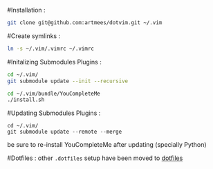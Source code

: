 #Installation :

```sh
git clone git@github.com:artmees/dotvim.git ~/.vim
```

#Create symlinks :

```sh
ln -s ~/.vim/.vimrc ~/.vimrc
```

#Initalizing Submodules Plugins :
```sh
cd ~/.vim/
git submodule update --init --recursive

cd ~/.vim/bundle/YouCompleteMe
./install.sh
```

#Updating Submodules Plugins :
```
cd ~/.vim/
git submodule update --remote --merge
```

be sure to re-install YouCompleteMe after updating (specially Python)

#Dotfiles :
other `.dotfiles` setup have been moved to [dotfiles](https://gitlab.com/artmees/dotfiles)
